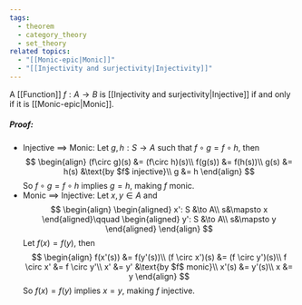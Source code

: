 ```yaml
---
tags:
  - theorem
  - category_theory
  - set_theory
related topics:
  - "[[Monic-epic|Monic]]"
  - "[[Injectivity and surjectivity|Injectivity]]"
---
```

A [[Function]] $f:A\to B$ is [[Injectivity and surjectivity|Injective]] if and only if it is [[Monic-epic|Monic]].
##### Proof:
- Injective $\implies$ Monic:
	Let $g,h: S \to A$ such that $f \circ g = f \circ h$, then$$
	\begin{align}
		(f\circ g)(s) &= (f\circ h)(s)\\
		f(g(s)) &= f(h(s))\\
		g(s) &= h(s)
			&\text{by $f$ injective}\\
		g &= h
	\end{align}
	$$So $f \circ g = f \circ h$ implies $g = h$, making $f$ monic.
- Monic $\implies$ Injective:
	Let $x,y\in A$ and$$
	\begin{align}
		\begin{aligned}
			x': S &\to A\\
			s&\mapsto x
		\end{aligned}\qquad
		\begin{aligned}
			y': S &\to A\\
			s&\mapsto y
		\end{aligned}
	\end{align}
	$$Let $f(x) = f(y)$, then$$
	\begin{align}
		f(x'(s)) &= f(y'(s))\\
		(f \circ x')(s) &= (f \circ y')(s)\\
		f \circ x' &= f \circ y'\\
		x' &= y'
			&\text{by $f$ monic}\\
		x'(s) &= y'(s)\\
		x &= y
	\end{align}
	$$So $f(x) = f(y)$ implies $x=y$, making $f$ injective.